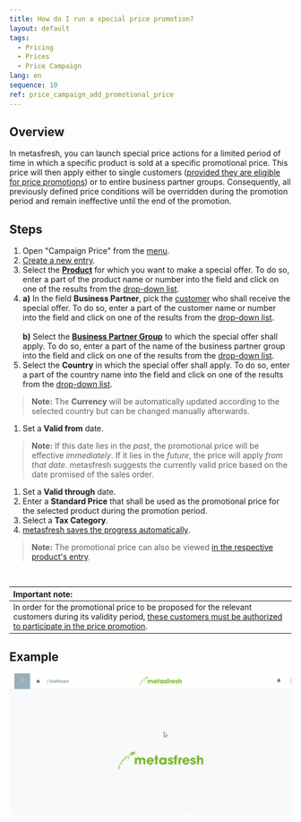 ```yaml
---
title: How do I run a special price promotion?
layout: default
tags:
  - Pricing
  - Prices
  - Price Campaign
lang: en
sequence: 10
ref: price_campaign_add_promotional_price
---
```


## Overview
In metasfresh, you can launch special price actions for a limited period of time in which a specific product is sold at a specific promotional price. This price will then apply either to single customers ([provided they are eligible for price promotions](Price_campaign_allow_promotional_price)) or to entire business partner groups. Consequently, all previously defined price conditions will be overridden during the promotion period and remain ineffective until the end of the promotion.

## Steps
1. Open "Campaign Price" from the [menu](Menu).
1. [Create a new entry](New_Record_Window).
1. Select the [**Product**](NewProduct) for which you want to make a special offer. To do so, enter a part of the product name or number into the field and click on one of the results from the [drop-down list](Keyboard_shortcuts_reference).
1. **a)** In the field **Business Partner**, pick the [customer](New_business_partner_customer) who shall receive the special offer. To do so, enter a part of the customer name or number into the field and click on one of the results from the [drop-down list](Keyboard_shortcuts_reference).<br><br>
**b)** Select the [**Business Partner Group**](New_Business_Partner_Group) to which the special offer shall apply. To do so, enter a part of the name of the business partner group into the field and click on one of the results from the [drop-down list](Keyboard_shortcuts_reference).
1. Select the **Country** in which the special offer shall apply. To do so, enter a part of the country name into the field and click on one of the results from the [drop-down list](Keyboard_shortcuts_reference).
 >**Note:** The **Currency** will be automatically updated according to the selected country but can be changed manually afterwards.

1. Set a **Valid from** date.
 >**Note:** If this date lies in the *past*, the promotional price will be effective *immediately*. If it lies in the *future*, the price will apply *from that date*. metasfresh suggests the currently valid price based on the date promised of the sales order.

1. Set a **Valid through** date.
1. Enter a **Standard Price** that shall be used as the promotional price for the selected product during the promotion period.
1. Select a **Tax Category**.
1. [metasfresh saves the progress automatically](Saveindicator).
 >**Note:** The promotional price can also be viewed [in the respective product's entry](Product_promotional_price).

<br>

| **Important note:** |
| :--- |
| In order for the promotional price to be proposed for the relevant customers during its validity period, [these customers must be authorized to participate in the price promotion](Price_campaign_allow_promotional_price). |

## Example
![](../DE/assets/Preiskampagne_Aktionspreis_anlegen.gif)
